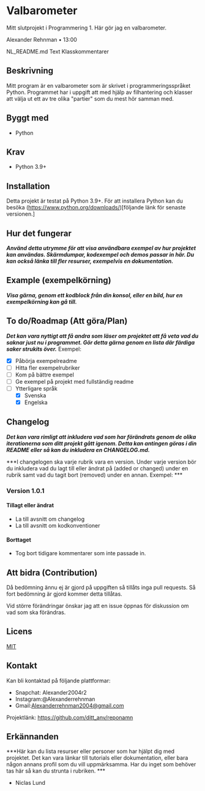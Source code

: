 # Valbarometer
Mitt slutprojekt i Programmering 1. Här gör jag en valbarometer. 

Alexander Rehnman
•
13:00

NL_README.md
Text
Klasskommentarer


## Beskrivning

Mitt program är en valbarometer som är skrivet i programmeringsspråket Python. Programmet har i uppgift att med hjälp av filhantering och klasser att välja ut ett av tre olika "partier" som du mest hör samman med.

## Byggt med

- Python

## Krav

- Python 3.9+

## Installation

Detta projekt är testat på Python 3.9+. För att installera Python kan du besöka (https://www.python.org/downloads/)[följande länk för senaste versionen.]

## Hur det fungerar

***Använd detta utrymme för att visa användbara exempel av hur projektet kan användas. Skärmdumpar, kodexempel och demos passar in här. Du kan också länka till fler resurser, exempelvis en dokumentation.***

## Example (exempelkörning)

***Visa gärna, genom ett kodblock från din konsol, eller en bild, hur en exempelkörning kan gå till.***

## To do/Roadmap (Att göra/Plan)

***Det kan vara nyttigt att få andra som läser om projektet att få veta vad du saknar just nu i programmet. Gör detta gärna genom en lista där färdiga saker strukits över.***
Exempel:

- [x] Påbörja exempelreadme
- [ ] Hitta fler exempelrubriker
- [ ] Kom på bättre exempel
- [ ] Ge exempel på projekt med fullständig readme
- [ ] Ytterligare språk
    - [x] Svenska
    - [x] Engelska

## Changelog

***Det kan vara rimligt att inkludera vad som har förändrats genom de olika iterationerna som ditt projekt gått igenom. Detta kan antingen göras i din README eller så kan du inkludera en CHANGELOG.md.***

***I changelogen ska varje rubrik vara en version. Under varje version bör du inkludera vad du lagt till eller ändrat på (added or changed) under en rubrik samt vad du tagit bort (removed) under en annan. Exempel: ***

### Version 1.0.1

#### Tillagt eller ändrat

- La till avsnitt om changelog
- La till avsnitt om kodkonventioner

#### Borttaget

- Tog bort tidigare kommentarer som inte passade in.

## Att bidra (Contribution)

Då bedömning ännu ej är gjord på uppgiften så tillåts inga pull requests. Så fort bedömning är gjord kommer detta tillåtas.  

Vid större förändringar önskar jag att en issue öppnas för diskussion om vad som ska förändras.

## Licens

[MIT](https://choosealicense.com/licenses/mit/)

## Kontakt

Kan bli kontaktad på följande plattformar:

- Snapchat: Alexander2004r2
- Instagram:@Alexanderrehnman
- Gmail:Alexanderrehnman2004@gmail.com

Projektlänk: https://github.com/ditt_anv/reponamn

## Erkännanden

***Här kan du lista resurser eller personer som har hjälpt dig med projektet. Det kan vara länkar till tutorials eller dokumentation, eller bara någon annans profil som du vill uppmärksamma. Har du inget som behöver tas här så kan du strunta i rubriken. ***

- Niclas Lund
